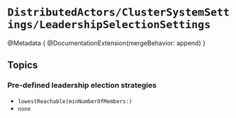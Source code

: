 # ``DistributedActors/ClusterSystemSettings/LeadershipSelectionSettings``

@Metadata {
   @DocumentationExtension(mergeBehavior: append)
}

## Topics

### Pre-defined leadership election strategies

- ``lowestReachable(minNumberOfMembers:)``
- ``none``
